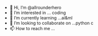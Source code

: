 - 👋 Hi, I’m @allrounderhero
- 👀 I’m interested in ... coding 
- 🌱 I’m currently learning ...ai&ml
- 💞️ I’m looking to collaborate on ...python c
- 📫 How to reach me ...

<!---
allrounderhero/allrounderhero is a ✨ special ✨ repository because its `README.md` (this file) appears on your GitHub profile.
You can click the Preview link to take a look at your changes.
--->
